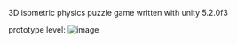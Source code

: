 3D isometric physics puzzle game written with unity 5.2.0f3

prototype level:
![image](https://github.com/waynewolf/blackout/raw/master/screenshots/prototype.jpg)

